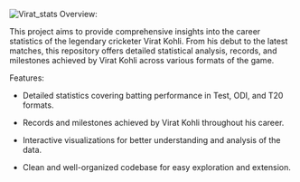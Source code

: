 ![Virat_stats](https://github.com/Shiv-Shankar-sahoo/Power-bi--Projects/assets/145102908/112dfa6c-6570-4393-a912-ebf2202440d3)
Overview:

This project aims to provide comprehensive insights into the career statistics of the legendary cricketer Virat Kohli. From his debut to the latest matches, this repository offers detailed statistical analysis, records, and milestones achieved by Virat Kohli across various formats of the game.

Features:

* Detailed statistics covering batting performance in Test, ODI, and T20 formats.

* Records and milestones achieved by Virat Kohli throughout his career.

* Interactive visualizations for better understanding and analysis of the data.

* Clean and well-organized codebase for easy exploration and extension.
